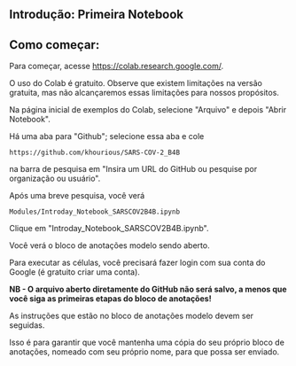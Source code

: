 ## Introdução: Primeira Notebook

## Como começar:

Para começar, acesse https://colab.research.google.com/.

O uso do Colab é gratuito. Observe que existem limitações na versão gratuita, mas não alcançaremos essas limitações para nossos propósitos.

Na página inicial de exemplos do Colab, selecione "Arquivo" e depois "Abrir Notebook".

Há uma aba para "Github"; selecione essa aba e cole
```
https://github.com/khourious/SARS-COV-2_B4B
```
na barra de pesquisa em "Insira um URL do GitHub ou pesquise por organização ou usuário".

Após uma breve pesquisa, você verá
```
Modules/Introday_Notebook_SARSCOV2B4B.ipynb
```
Clique em "Introday_Notebook_SARSCOV2B4B.ipynb".

Você verá o bloco de anotações modelo sendo aberto.

Para executar as células, você precisará fazer login com sua conta do Google (é gratuito criar uma conta).

**NB - O arquivo aberto diretamente do GitHub não será salvo, a menos que você siga as primeiras etapas do bloco de anotações!**

As instruções que estão no bloco de anotações modelo devem ser seguidas.

Isso é para garantir que você mantenha uma cópia do seu próprio bloco de anotações, nomeado com seu próprio nome, para que possa ser enviado.
